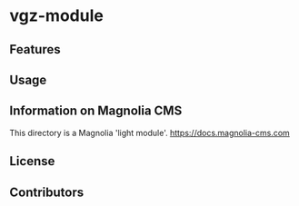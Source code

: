 # vgz-module

<!--
Provide a one sentence description of what your light module
provides.
-->


## Features

<!--
Provide a list of the key features this module provides for content
authors, or whoever the primary user is. For a component template,
consider providing screenshots of the rendered component and the
component dialog.
-->


## Usage

<!--
Provide details about how a developer can make the component template,
or other features provided by the light module, available to content
authors.

This can include any special instructions about webresources or
availability. This could include instructions on 3rd party dependencies
such as jquery.

Describe how a template can be configured with parameters if
applicable.
-->


## Information on Magnolia CMS

This directory is a Magnolia 'light module'.
https://docs.magnolia-cms.com


## License


## Contributors
